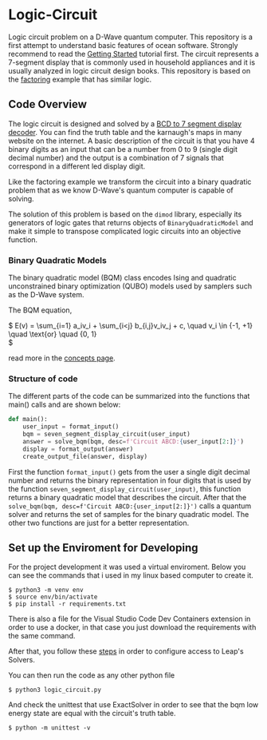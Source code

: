 # Logic-Circuit

Logic circuit problem on a D-Wave quantum computer. This 
repository is a first attempt to understand basic 
features of ocean software. Strongly recommend to read
the [Getting Started][def0] tutorial first. The circuit 
represents a 7-segment display that is commonly used in
household appliances and it is usually analyzed in 
logic circuit design books. This repository is based on
the [factoring][def1] example that has similar logic.

## Code Overview

The logic circuit is designed and solved by a 
[BCD to 7 segment display decoder][def3]. You can find the 
truth table and the karnaugh's maps in many website on
the internet. A basic description of the circuit is that you have 
4 binary digits as an input that can be a number from 0 to 9 
(single digit decimal number) and the output is a combination of
7 signals that correspond in a different led display digit.

Like the factoring example we transform the circuit into a
binary quadratic problem that as we know D-Wave's 
quantum computer is capable of solving.

The solution of this problem is based on the `dimod` library, especially 
its generators of logic gates that returns objects of `BinaryQuadraticModel`
and make it simple to transpose complicated logic circuits into an objective function.

### Binary Quadratic Models

The binary quadratic model (BQM) class encodes Ising and quadratic unconstrained binary optimization (QUBO) models used by samplers such as the D-Wave system.

The BQM equation,

$
E(v) = \sum_{i=1} a_iv_i + \sum_{i<j} b_{i,j}v_iv_j + c, \quad v_i \in 
\{-1, +1\} \quad \text{or} \quad \{0, 1\}   
$

read more in the [concepts page][def4].

### Structure of code

The different parts of the code can be summarized into the functions
that main() calls and are shown below:

```python
def main():
    user_input = format_input()
    bqm = seven_segment_display_circuit(user_input)
    answer = solve_bqm(bqm, desc=f'Circuit ABCD:{user_input[2:]}')
    display = format_output(answer)
    create_output_file(answer, display)
```

First the function `format_input()` gets from the user a single digit decimal
number and returns the binary  representation in four digits that is used
by the function `seven_segment_display_circuit(user_input)`, this function
returns a binary quadratic model that describes the circuit. After that the 
`solve_bqm(bqm, desc=f'Circuit ABCD:{user_input[2:]}')` calls a quantum solver
and returns the set of samples for the binary quadratic model. The other two functions are just for a better representation. 

## Set up the Enviroment for Developing

For the project development it was used a virtual enviroment.
Below you can see the commands that i used in my linux based
computer to create it.

```
$ python3 -m venv env
$ source env/bin/activate
$ pip install -r requirements.txt
```

There is also a file for the Visual Studio Code Dev Containers extension
in order to use a docker, in that case you just download the requirements
with the same command.

After that, you follow these [steps][def2] in order to configure
access to Leap's Solvers.

You can then run the code as any other python file 

```
$ python3 logic_circuit.py
```

And check the unittest that use ExactSolver in order to see that the
bqm low energy state are equal with the circuit's truth table.

```
$ python -m unittest -v
```

[def0]: https://docs.ocean.dwavesys.com/en/stable/overview/install.html
[def1]: https://github.com/dwave-examples/factoring
[def2]: https://docs.dwavesys.com/docs/latest/doc_leap_dev_env.html#authorizing-access-to-leap
[def3]: https://www.electronicshub.org/bcd-7-segment-led-display-decoder-circuit/
[def4]: https://docs.ocean.dwavesys.com/en/stable/concepts/bqm.html